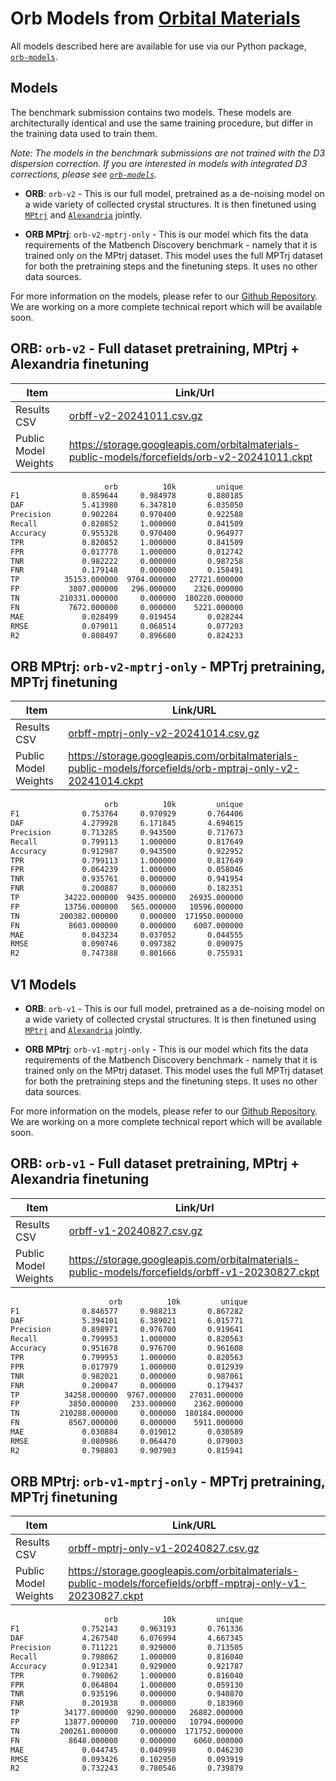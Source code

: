 # Orb Models from [Orbital Materials](https://orbitalmaterials.com)

All models described here are available for use via our Python package, [`orb-models`].

[`orb-models`]: https://github.com/orbital-materials/orb-models

## Models

The benchmark submission contains two models. These models are architecturally identical and use the same training procedure, but differ in the training data used to train them.

_Note: The models in the benchmark submissions are not trained with the D3 dispersion correction. If you are interested in models with integrated D3 corrections, please see [`orb-models`]._

- **ORB**: `orb-v2` - This is our full model, pretrained as a de-noising model on a wide variety of collected crystal structures. It is then finetuned using [`MPtrj`](https://figshare.com/articles/dataset/23713842) and [`Alexandria`](https://alexandria.icams.rub.de/) jointly.

- **ORB MPtrj**: `orb-v2-mptrj-only` - This is our model which fits the data requirements of the Matbench Discovery benchmark - namely that it is trained only on the MPtrj dataset. This model uses the full MPTrj dataset for both the pretraining steps and the finetuning steps. It uses no other data sources.

For more information on the models, please refer to our [Github Repository][`orb-models`]. We are working on a more complete technical report which will be available soon.

## **ORB**: `orb-v2` - Full dataset pretraining, MPtrj + Alexandria finetuning

| Item                 | Link/Url                                                                                       |
| -------------------- | ---------------------------------------------------------------------------------------------- |
| Results CSV          | [orbff-v2-20241011.csv.gz](./orbff-v2-20241011.csv.gz)                                         |
| Public Model Weights | https://storage.googleapis.com/orbitalmaterials-public-models/forcefields/orb-v2-20241011.ckpt |

```txt
                     orb          10k         unique
F1              0.859644     0.984978       0.880185
DAF             5.413980     6.347810       6.035050
Precision       0.902284     0.970400       0.922588
Recall          0.820852     1.000000       0.841509
Accuracy        0.955328     0.970400       0.964977
TPR             0.820852     1.000000       0.841509
FPR             0.017778     1.000000       0.012742
TNR             0.982222     0.000000       0.987258
FNR             0.179148     0.000000       0.158491
TP          35153.000000  9704.000000   27721.000000
FP           3807.000000   296.000000    2326.000000
TN         210331.000000     0.000000  180220.000000
FN           7672.000000     0.000000    5221.000000
MAE             0.028499     0.019454       0.028244
RMSE            0.079011     0.068514       0.077203
R2              0.808497     0.896680       0.824233
```

## **ORB MPtrj**: `orb-v2-mptrj-only` - MPTrj pretraining, MPTrj finetuning

| Item                 | Link/URL                                                                                                   |
| -------------------- | ---------------------------------------------------------------------------------------------------------- |
| Results CSV          | [orbff-mptrj-only-v2-20241014.csv.gz](./orbff-mptrj-only-v2-20241014.csv.gz)                               |
| Public Model Weights | https://storage.googleapis.com/orbitalmaterials-public-models/forcefields/orb-mptraj-only-v2-20241014.ckpt |

```txt
                     orb          10k         unique
F1              0.753764     0.970929       0.764406
DAF             4.279928     6.171845       4.694615
Precision       0.713285     0.943500       0.717673
Recall          0.799113     1.000000       0.817649
Accuracy        0.912987     0.943500       0.922952
TPR             0.799113     1.000000       0.817649
FPR             0.064239     1.000000       0.058046
TNR             0.935761     0.000000       0.941954
FNR             0.200887     0.000000       0.182351
TP          34222.000000  9435.000000   26935.000000
FP          13756.000000   565.000000   10596.000000
TN         200382.000000     0.000000  171950.000000
FN           8603.000000     0.000000    6007.000000
MAE             0.043234     0.037052       0.044555
RMSE            0.090746     0.097382       0.090975
R2              0.747388     0.801666       0.755931
```

## V1 Models

- **ORB**: `orb-v1` - This is our full model, pretrained as a de-noising model on a wide variety of collected crystal structures. It is then finetuned using [`MPtrj`](https://figshare.com/articles/dataset/23713842) and [`Alexandria`](https://alexandria.icams.rub.de/) jointly.

- **ORB MPtrj**: `orb-v1-mptrj-only` - This is our model which fits the data requirements of the Matbench Discovery benchmark - namely that it is trained only on the MPtrj dataset. This model uses the full MPTrj dataset for both the pretraining steps and the finetuning steps. It uses no other data sources.

For more information on the models, please refer to our [Github Repository][`orb-models`]. We are working on a more complete technical report which will be available soon.

## **ORB**: `orb-v1` - Full dataset pretraining, MPtrj + Alexandria finetuning

| Item                 | Link/Url                                                                                         |
| -------------------- | ------------------------------------------------------------------------------------------------ |
| Results CSV          | [orbff-v1-20240827.csv.gz](./orbff-v1-20240827.csv.gz)                                           |
| Public Model Weights | https://storage.googleapis.com/orbitalmaterials-public-models/forcefields/orbff-v1-20230827.ckpt |

```txt
                      orb          10k         unique
F1              0.846577     0.988213       0.867282
DAF             5.394101     6.389021       6.015771
Precision       0.898971     0.976700       0.919641
Recall          0.799953     1.000000       0.820563
Accuracy        0.951678     0.976700       0.961608
TPR             0.799953     1.000000       0.820563
FPR             0.017979     1.000000       0.012939
TNR             0.982021     0.000000       0.987061
FNR             0.200047     0.000000       0.179437
TP          34258.000000  9767.000000   27031.000000
FP           3850.000000   233.000000    2362.000000
TN         210288.000000     0.000000  180184.000000
FN           8567.000000     0.000000    5911.000000
MAE             0.030884     0.019012       0.030589
RMSE            0.080986     0.064470       0.079003
R2              0.798803     0.907903       0.815941
```

## **ORB MPtrj**: `orb-v1-mptrj-only` - MPTrj pretraining, MPTrj finetuning

| Item                 | Link/URL                                                                                                     |
| -------------------- | ------------------------------------------------------------------------------------------------------------ |
| Results CSV          | [orbff-mptrj-only-v1-20240827.csv.gz](./orbff-mptrj-only-v1-20240827.csv.gz)                                 |
| Public Model Weights | https://storage.googleapis.com/orbitalmaterials-public-models/forcefields/orbff-mptraj-only-v1-20230827.ckpt |

```txt
                     orb          10k         unique
F1              0.752143     0.963193       0.761336
DAF             4.267540     6.076994       4.667345
Precision       0.711221     0.929000       0.713505
Recall          0.798062     1.000000       0.816040
Accuracy        0.912341     0.929000       0.921787
TPR             0.798062     1.000000       0.816040
FPR             0.064804     1.000000       0.059130
TNR             0.935196     0.000000       0.940870
FNR             0.201938     0.000000       0.183960
TP          34177.000000  9290.000000   26882.000000
FP          13877.000000   710.000000   10794.000000
TN         200261.000000     0.000000  171752.000000
FN           8648.000000     0.000000    6060.000000
MAE             0.044745     0.040998       0.046230
RMSE            0.093426     0.102950       0.093919
R2              0.732243     0.780546       0.739879
```
